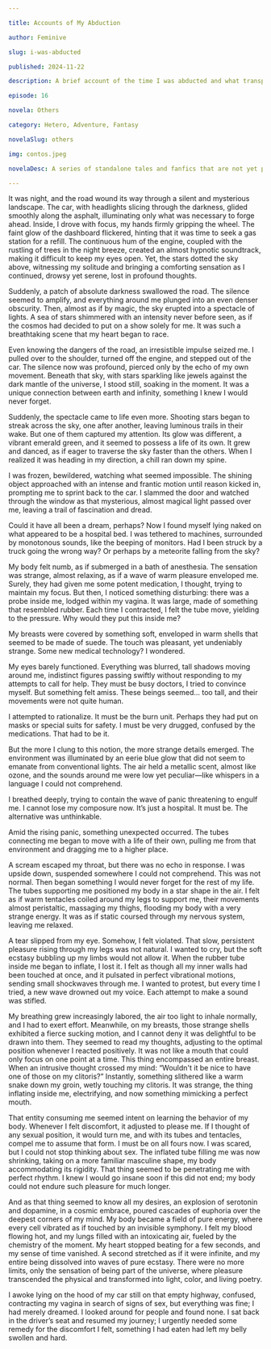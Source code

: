 ```yaml
---

title: Accounts of My Abduction

author: Feminive

slug: i-was-abducted

published: 2024-11-22

description: A brief account of the time I was abducted and what transpired.

episode: 16

novela: Others

category: Hetero, Adventure, Fantasy

novelaSlug: others

img: contos.jpeg

novelaDesc: A series of standalone tales and fanfics that are not yet part of a larger narrative.

---
```


It was night, and the road wound its way through a silent and mysterious landscape. The car, with headlights slicing through the darkness, glided smoothly along the asphalt, illuminating only what was necessary to forge ahead. Inside, I drove with focus, my hands firmly gripping the wheel. The faint glow of the dashboard flickered, hinting that it was time to seek a gas station for a refill. The continuous hum of the engine, coupled with the rustling of trees in the night breeze, created an almost hypnotic soundtrack, making it difficult to keep my eyes open. Yet, the stars dotted the sky above, witnessing my solitude and bringing a comforting sensation as I continued, drowsy yet serene, lost in profound thoughts.

Suddenly, a patch of absolute darkness swallowed the road. The silence seemed to amplify, and everything around me plunged into an even denser obscurity. Then, almost as if by magic, the sky erupted into a spectacle of lights. A sea of stars shimmered with an intensity never before seen, as if the cosmos had decided to put on a show solely for me. It was such a breathtaking scene that my heart began to race.

Even knowing the dangers of the road, an irresistible impulse seized me. I pulled over to the shoulder, turned off the engine, and stepped out of the car. The silence now was profound, pierced only by the echo of my own movement. Beneath that sky, with stars sparkling like jewels against the dark mantle of the universe, I stood still, soaking in the moment. It was a unique connection between earth and infinity, something I knew I would never forget.

Suddenly, the spectacle came to life even more. Shooting stars began to streak across the sky, one after another, leaving luminous trails in their wake. But one of them captured my attention. Its glow was different, a vibrant emerald green, and it seemed to possess a life of its own. It grew and danced, as if eager to traverse the sky faster than the others. When I realized it was heading in my direction, a chill ran down my spine.

I was frozen, bewildered, watching what seemed impossible. The shining object approached with an intense and frantic motion until reason kicked in, prompting me to sprint back to the car. I slammed the door and watched through the window as that mysterious, almost magical light passed over me, leaving a trail of fascination and dread.

Could it have all been a dream, perhaps? Now I found myself lying naked on what appeared to be a hospital bed. I was tethered to machines, surrounded by monotonous sounds, like the beeping of monitors. Had I been struck by a truck going the wrong way? Or perhaps by a meteorite falling from the sky?

My body felt numb, as if submerged in a bath of anesthesia. The sensation was strange, almost relaxing, as if a wave of warm pleasure enveloped me. Surely, they had given me some potent medication, I thought, trying to maintain my focus. But then, I noticed something disturbing: there was a probe inside me, lodged within my vagina. It was large, made of something that resembled rubber. Each time I contracted, I felt the tube move, yielding to the pressure. Why would they put this inside me?

My breasts were covered by something soft, enveloped in warm shells that seemed to be made of suede. The touch was pleasant, yet undeniably strange. Some new medical technology? I wondered.

My eyes barely functioned. Everything was blurred, tall shadows moving around me, indistinct figures passing swiftly without responding to my attempts to call for help. They must be busy doctors, I tried to convince myself. But something felt amiss. These beings seemed... too tall, and their movements were not quite human.

I attempted to rationalize. It must be the burn unit. Perhaps they had put on masks or special suits for safety. I must be very drugged, confused by the medications. That had to be it.

But the more I clung to this notion, the more strange details emerged. The environment was illuminated by an eerie blue glow that did not seem to emanate from conventional lights. The air held a metallic scent, almost like ozone, and the sounds around me were low yet peculiar—like whispers in a language I could not comprehend.

I breathed deeply, trying to contain the wave of panic threatening to engulf me. I cannot lose my composure now. It’s just a hospital. It must be. The alternative was unthinkable.

Amid the rising panic, something unexpected occurred. The tubes connecting me began to move with a life of their own, pulling me from that environment and dragging me to a higher place.

A scream escaped my throat, but there was no echo in response. I was upside down, suspended somewhere I could not comprehend. This was not normal. Then began something I would never forget for the rest of my life. The tubes supporting me positioned my body in a star shape in the air. I felt as if warm tentacles coiled around my legs to support me, their movements almost peristaltic, massaging my thighs, flooding my body with a very strange energy. It was as if static coursed through my nervous system, leaving me relaxed.

A tear slipped from my eye. Somehow, I felt violated. That slow, persistent pleasure rising through my legs was not natural. I wanted to cry, but the soft ecstasy bubbling up my limbs would not allow it. When the rubber tube inside me began to inflate, I lost it. I felt as though all my inner walls had been touched at once, and it pulsated in perfect vibrational motions, sending small shockwaves through me. I wanted to protest, but every time I tried, a new wave drowned out my voice. Each attempt to make a sound was stifled.

My breathing grew increasingly labored, the air too light to inhale normally, and I had to exert effort. Meanwhile, on my breasts, those strange shells exhibited a fierce sucking motion, and I cannot deny it was delightful to be drawn into them. They seemed to read my thoughts, adjusting to the optimal position whenever I reacted positively. It was not like a mouth that could only focus on one point at a time. This thing encompassed an entire breast. When an intrusive thought crossed my mind: “Wouldn't it be nice to have one of those on my clitoris?” Instantly, something slithered like a warm snake down my groin, wetly touching my clitoris. It was strange, the thing inflating inside me, electrifying, and now something mimicking a perfect mouth.

That entity consuming me seemed intent on learning the behavior of my body. Whenever I felt discomfort, it adjusted to please me. If I thought of any sexual position, it would turn me, and with its tubes and tentacles, compel me to assume that form. I must be on all fours now. I was scared, but I could not stop thinking about sex. The inflated tube filling me was now shrinking, taking on a more familiar masculine shape, my body accommodating its rigidity. That thing seemed to be penetrating me with perfect rhythm. I knew I would go insane soon if this did not end; my body could not endure such pleasure for much longer.

And as that thing seemed to know all my desires, an explosion of serotonin and dopamine, in a cosmic embrace, poured cascades of euphoria over the deepest corners of my mind. My body became a field of pure energy, where every cell vibrated as if touched by an invisible symphony. I felt my blood flowing hot, and my lungs filled with an intoxicating air, fueled by the chemistry of the moment. My heart stopped beating for a few seconds, and my sense of time vanished. A second stretched as if it were infinite, and my entire being dissolved into waves of pure ecstasy. There were no more limits, only the sensation of being part of the universe, where pleasure transcended the physical and transformed into light, color, and living poetry.

I awoke lying on the hood of my car still on that empty highway, confused, contracting my vagina in search of signs of sex, but everything was fine; I had merely dreamed. I looked around for people and found none. I sat back in the driver’s seat and resumed my journey; I urgently needed some remedy for the discomfort I felt, something I had eaten had left my belly swollen and hard.